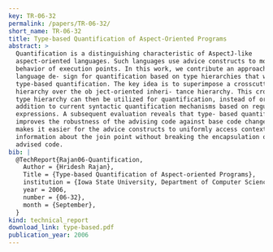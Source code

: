 ```yaml
---
key: TR-06-32
permalink: /papers/TR-06-32/
short_name: TR-06-32
title: Type-based Quantification of Aspect-Oriented Programs
abstract: >
  Quantification is a distinguishing characteristic of AspectJ-like
  aspect-oriented languages. Such languages use advice constructs to modify the
  behavior of execution points. In this work, we contribute an approach and a
  language de- sign for quantification based on type hierarchies that we call
  type-based quantification. The key idea is to superimpose a crosscutting type
  hierarchy over the ob ject-oriented inheri- tance hierarchy. This crosscutting
  type hierarchy can then be utilized for quantification, instead of or in
  addition to current syntactic quantification mechanisms based on regu- lar
  expressions. A subsequent evaluation reveals that type- based quantification
  improves the robustness of the advising code against base code changes, and
  makes it easier for the advice constructs to uniformly access contextual
  information about the join point without breaking the encapsulation of the
  advised code.
bib: |
  @TechReport{Rajan06-Quantification,
    Author = {Hridesh Rajan},
    Title = {Type-based Quantification of Aspect-oriented Programs},
    institution = {Iowa State University, Department of Computer Science},
    year = 2006,
    number = {06-32},
    month = {September},
  }
kind: technical_report
download_link: type-based.pdf
publication_year: 2006
---
```

